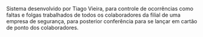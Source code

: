 Sistema desenvolvido por Tiago Vieira, para controle de ocorrências como faltas e folgas trabalhados de todos os colaboradores da filial de uma empresa de segurança, para posterior conferência para se lançar em cartão de ponto dos colaboradores.